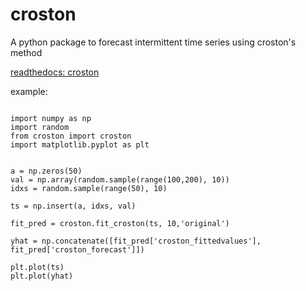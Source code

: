 # croston
A python package to forecast intermittent time series using croston's method

[readthedocs: croston](https://newell-brands-croston.readthedocs-hosted.com/en/latest/)

example:
```

import numpy as np
import random
from croston import croston
import matplotlib.pyplot as plt


a = np.zeros(50)
val = np.array(random.sample(range(100,200), 10))
idxs = random.sample(range(50), 10)

ts = np.insert(a, idxs, val)

fit_pred = croston.fit_croston(ts, 10,'original')

yhat = np.concatenate([fit_pred['croston_fittedvalues'], fit_pred['croston_forecast']])

plt.plot(ts)
plt.plot(yhat)
```
